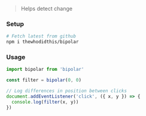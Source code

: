 > Helps detect change

### Setup
```sh
# Fetch latest from github
npm i thewhodidthis/bipolar
```

### Usage
```js
import bipolar from 'bipolar'

const filter = bipolar(0, 0)

// Log differences in position between clicks
document.addEventListener('click', ({ x, y }) => {
  console.log(filter(x, y))
})
```
